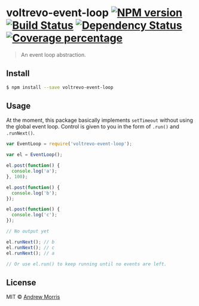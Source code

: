 # voltrevo-event-loop [![NPM version][npm-image]][npm-url] [![Build Status][travis-image]][travis-url] [![Dependency Status][daviddm-image]][daviddm-url] [![Coverage percentage][coveralls-image]][coveralls-url]
> An event loop abstraction.


## Install

```sh
$ npm install --save voltrevo-event-loop
```


## Usage

At the moment, this package basically implements `setTimeout` without using the global event loop. Control is given to you in the form of `.run()` and `.runNext()`.

```js
var EventLoop = require('voltrevo-event-loop');

var el = EventLoop();

el.post(function() {
  console.log('a');
}, 100);

el.post(function() {
  console.log('b');
});

el.post(function() {
  console.log('c');
});

// No output yet

el.runNext(); // b
el.runNext(); // c
el.runNext(); // a

// Or use el.run() to keep running until no events are left.
```

## License

MIT © [Andrew Morris](https://andrewmorris.io/)


[npm-image]: https://badge.fury.io/js/voltrevo-event-loop.svg
[npm-url]: https://npmjs.org/package/voltrevo-event-loop
[travis-image]: https://travis-ci.org/voltrevo/voltrevo-event-loop.svg?branch=master
[travis-url]: https://travis-ci.org/voltrevo/voltrevo-event-loop
[daviddm-image]: https://david-dm.org/voltrevo/voltrevo-event-loop.svg?theme=shields.io
[daviddm-url]: https://david-dm.org/voltrevo/voltrevo-event-loop
[coveralls-image]: https://coveralls.io/repos/voltrevo/voltrevo-event-loop/badge.svg
[coveralls-url]: https://coveralls.io/r/voltrevo/voltrevo-event-loop
